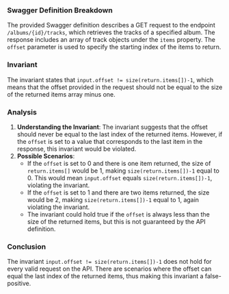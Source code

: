 ### Swagger Definition Breakdown
The provided Swagger definition describes a GET request to the endpoint `/albums/{id}/tracks`, which retrieves the tracks of a specified album. The response includes an array of track objects under the `items` property. The `offset` parameter is used to specify the starting index of the items to return.

### Invariant
The invariant states that `input.offset != size(return.items[])-1`, which means that the offset provided in the request should not be equal to the size of the returned items array minus one.

### Analysis
1. **Understanding the Invariant**: The invariant suggests that the offset should never be equal to the last index of the returned items. However, if the `offset` is set to a value that corresponds to the last item in the response, this invariant would be violated. 
2. **Possible Scenarios**: 
   - If the `offset` is set to 0 and there is one item returned, the size of `return.items[]` would be 1, making `size(return.items[])-1` equal to 0. This would mean `input.offset` equals `size(return.items[])-1`, violating the invariant.
   - If the `offset` is set to 1 and there are two items returned, the size would be 2, making `size(return.items[])-1` equal to 1, again violating the invariant.
   - The invariant could hold true if the `offset` is always less than the size of the returned items, but this is not guaranteed by the API definition.

### Conclusion
The invariant `input.offset != size(return.items[])-1` does not hold for every valid request on the API. There are scenarios where the offset can equal the last index of the returned items, thus making this invariant a false-positive.
